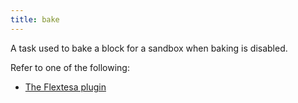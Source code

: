 ```yaml
---
title: bake
---
```


A task used to bake a block for a sandbox when baking is disabled.

Refer to one of the following:
- [The Flextesa plugin](/docs/plugins/plugin-flextesa)